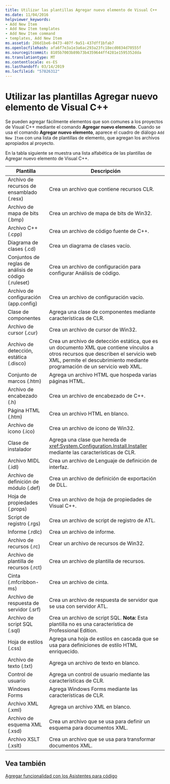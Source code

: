 ```yaml
---
title: Utilizar las plantillas Agregar nuevo elemento de Visual C++
ms.date: 11/04/2016
helpviewer_keywords:
- Add New Item
- Add New Item templates
- Add New Item command
- templates, Add New Item
ms.assetid: 286d1be6-0473-407f-9a51-437dff1bfab7
ms.openlocfilehash: afa6f7e3a1e3a6ac293a23fc18ecd0834d70555f
ms.sourcegitcommit: 8105b7003b89b73b4359644ff4281e1595352dda
ms.translationtype: MT
ms.contentlocale: es-ES
ms.lasthandoff: 03/14/2019
ms.locfileid: "57826312"
---
```

# <a name="using-visual-c-add-new-item-templates"></a>Utilizar las plantillas Agregar nuevo elemento de Visual C++

Se pueden agregar fácilmente elementos que son comunes a los proyectos de Visual C++ mediante el comando **Agregar nuevo elemento**. Cuando se usa el comando **Agregar nuevo elemento**, aparece el cuadro de diálogo `Add New Item` con una lista de plantillas de elemento, que agregan los archivos apropiados al proyecto.

En la tabla siguiente se muestra una lista alfabética de las plantillas de Agregar nuevo elemento de Visual C++.

|Plantilla|Descripción|
|--------------|-----------------|
|Archivo de recursos de ensamblado (.resx)|Crea un archivo que contiene recursos CLR.|
|Archivo de mapa de bits (.bmp)|Crea un archivo de mapa de bits de Win32.|
|Archivo C++ (.cpp)|Crea un archivo de código fuente de C++.|
|Diagrama de clases (.cd)|Crea un diagrama de clases vacío.|
|Conjuntos de reglas de análisis de código (.ruleset)|Crea un archivo de configuración para configurar Análisis de código.|
|Archivo de configuración (app.config)|Crea un archivo de configuración vacío.|
|Clase de componentes|Agrega una clase de componentes mediante características de CLR.|
|Archivo de cursor (.cur)|Crea un archivo de cursor de Win32.|
|Archivo de detección, estática (.disco)|Crea un archivo de detección estática, que es un documento XML que contiene vínculos a otros recursos que describen el servicio web XML, permite el descubrimiento mediante programación de un servicio web XML.|
|Conjunto de marcos (.htm)|Agrega un archivo HTML que hospeda varias páginas HTML.|
|Archivo de encabezado (.h)|Crea un archivo de encabezado de C++.|
|Página HTML (.htm)|Crea un archivo HTML en blanco.|
|Archivo de icono (.ico)|Crea un archivo de icono de Win32.|
|Clase de instalador|Agrega una clase que hereda de <xref:System.Configuration.Install.Installer> mediante las características de CLR.|
|Archivo MIDL (.idl)|Crea un archivo de Lenguaje de definición de interfaz.|
|Archivo de definición de módulo (.def)|Crea un archivo de definición de exportación de DLL.|
|Hoja de propiedades (.props)|Crea un archivo de hoja de propiedades de Visual C++.|
|Script de registro (.rgs)|Crea un archivo de script de registro de ATL.|
|Informe (.rdlc)|Crea un archivo de informe.|
|Archivo de recursos (.rc)|Crear un archivo de recursos de Win32.|
|Archivo de plantilla de recursos (.rct)|Crea un archivo de plantilla de recursos.|
|Cinta (.mfcribbon-ms)|Crea un archivo de cinta.|
|Archivo de respuesta de servidor (.srf)|Crea un archivo de respuesta de servidor que se usa con servidor ATL.|
|Archivo de script SQL (.sql)|Crea un archivo de script SQL. **Nota:**  Esta plantilla no es una característica de Professional Edition.|
|Hoja de estilos (.css)|Agrega una hoja de estilos en cascada que se usa para definiciones de estilo HTML enriquecido.|
|Archivo de texto (.txt)|Agrega un archivo de texto en blanco.|
|Control de usuario|Agrega un control de usuario mediante las características de CLR.|
|Windows Forms|Agrega Windows Forms mediante las características de CLR.|
|Archivo XML (.xml)|Agrega un archivo XML en blanco.|
|Archivo de esquema XML (.xsd)|Crea un archivo que se usa para definir un esquema para documentos XML.|
|Archivo XSLT (.xslt)|Crea un archivo que se usa para transformar documentos XML.|

## <a name="see-also"></a>Vea también

[Agregar funcionalidad con los Asistentes para código](../../ide/adding-functionality-with-code-wizards-cpp.md)
